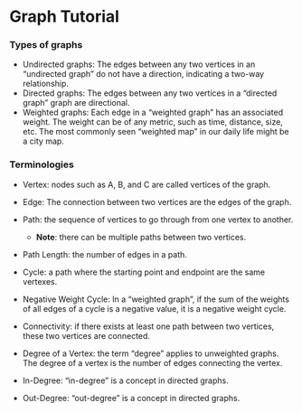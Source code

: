 # Graph Tutorial

### Types of graphs

*   Undirected graphs: The edges between any two vertices in an “undirected graph” do not have a direction, indicating a two-way relationship.
*   Directed graphs: The edges between any two vertices in a “directed graph” graph are directional.
*   Weighted graphs: Each edge in a “weighted graph” has an associated weight. The weight can be of any metric, such as time, distance, size, etc. The most commonly seen “weighted map” in our daily life might be a city map. 

### Terminologies

*   Vertex: nodes such as A, B, and C are called vertices of the graph.

*   Edge: The connection between two vertices are the edges of the graph.

*   Path: the sequence of vertices to go through from one vertex to another. 
    *   **Note**: there can be multiple paths between two vertices.

*   Path Length: the number of edges in a path. 

*   Cycle: a path where the starting point and endpoint are the same vertexes. 

*   Negative Weight Cycle: In a “weighted graph”, if the sum of the weights of all edges of a cycle is a negative value, it is a negative weight cycle. 

*   Connectivity: if there exists at least one path between two vertices, these two vertices are connected. 

*   Degree of a Vertex: the term “degree” applies to unweighted graphs. The degree of a vertex is the number of edges connecting the vertex. 

*   In-Degree: “in-degree” is a concept in directed graphs. 

*   Out-Degree: “out-degree” is a concept in directed graphs. 
